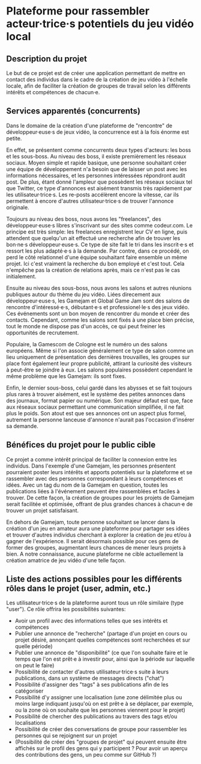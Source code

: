 # Plateforme pour rassembler acteur·trice·s potentiels du jeu vidéo local

## Description du projet

Le but de ce projet est de créer une application permettant de mettre en contact des individus dans le cadre de la création de jeu vidéo à l'échelle locale, afin de faciliter la création de groupes de travail selon les différents intérêts et compétences de chacun·e.

## Services apparentés (concurrents)

Dans le domaine de la création d'une plateforme de "rencontre" de développeur·euse·s de jeux vidéo, la concurrence est à la fois énorme est petite.

En effet, se présentent comme concurrents deux types d'acteurs: les boss et les sous-boss.
Au niveau des boss, il existe premièrement les réseaux sociaux. 
Moyen simple et rapide basique, une personne souhaitant créer une équipe de développement n'a besoin que de laisser un post avec les informations nécessaires, et les personnes intéressées répondront audit post. De plus, étant donné l'ampleur que possèdent les réseaux sociaux tel que Twitter, ce type d'annonces est aisément transmis très rapidement par les utilisateur·trice·s. Les re-posts accélèrent encore la vitesse, car ils permettent à encore d'autres utilisateur·trice·s de trouver l'annonce originale.

Toujours au niveau des boss, nous avons les "freelances", des développeur·euse·s libres s'inscrivant sur des sites comme codeur.com. Le principe est très simple: les freelances enregistrent leur CV en ligne, puis attendent que quelqu'un ait effectué une recherche afin de trouver les bon·ne·s développeur·euse·s. Ce type de site fait le tri dans les inscrit·e·s et ressort les plus adapté·e·s à la demande. Par contre, dans ce procédé, on perd le côté relationnel d'une équipe souhaitant faire ensemble un même projet. Ici c'est vraiment la recherche du bon employé et c'est tout. Cela n'empêche pas la création de relations après, mais ce n'est pas le cas initialement.

Ensuite au niveau des sous-boss, nous avons les salons et autres réunions publiques autour du thème du jeu vidéo.
Liées direcement aux développeur·euse·s, les Gamejam et Global Game Jam sont des salons de rencontre d'intéressé·e·s, débutant·e·s et professionel·le·s des jeux vidéo. Ces événements sont un bon moyen de rencontrer du monde et créer des contacts. Cependant, comme les salons sont fixés à une place bien précise, tout le monde ne dispose pas d'un accès, ce qui peut freiner les opportunités de recrutement.

Populaire, la Gamescom de Cologne est le numéro un des salons européens. Même si l'on associe généralement ce type de salon comme un lieu uniquement de présentation des dernières trouvailles, les groupes sur place font également leur propre publicité, attirant la curiosité des visiteurs à peut-être se joindre à eux. Les salons populaires possèdent cependant le même problème que les Gamejam: ils sont fixes.

Enfin, le dernier sous-boss, celui gardé dans les abysses et se fait toujours plus rares à trouver aisément, est le système des petites annonces dans des journaux, format papier ou numérique. Son majeur défaut est que, face aux réseaux sociaux permettant une communication simplifiée, il ne fait plus le poids. Son atout est que ses annonces ont un aspect plus formel, autrement la personne lanceuse d'annonce n'aurait pas l'occasion d'insérer sa demande.


## Bénéfices du projet pour le public cible

Ce projet a comme intérêt principal de faciliter la connexion entre les individus. Dans l'exemple d'une Gamejam, les personnes présentent pourraient poster leurs intérêts et apports potentiels sur la plateforme et se rassembler avec des personnes correspondant à leurs compétences et idées. Avec un tag du nom de la Gamejam en question, toutes les publications liées à l'événement peuvent être rassemblées et faciles à trouver.
De cette façon, la création de groupes pour les projets de Gamejam serait facilitée et optimisée, offrant de plus grandes chances à chacun·e de trouver un projet satisfaisant.

En dehors de Gamejam, toute personne souhaitant se lancer dans la création d'un jeu en amateur aura une plateforme pour partager ses idées et trouver d'autres individus cherchant à explorer la création de jeu et/ou à gagner de l'expérience. Il serait désormais possible pour ces gens de former des groupes, augmentant leurs chances de mener leurs projets à bien. A notre connaissance, aucune plateforme ne cible actuellement la création amatrice de jeu vidéo d'une telle façon.


## Liste des actions possibles pour les différents rôles dans le projet (user, admin, etc.)

Les utilisateur·trice·s de la plateforme auront tous un rôle similaire (type "user"). Ce rôle offrira les possibilités suivantes:

- Avoir un profil avec des informations telles que ses intérêts et compétences
- Publier une annonce de "recherche" (partage d'un projet en cours ou projet désiré, annonçant quelles compétences sont recherchées et sur quelle période)
- Publier une annonce de "disponibilité" (ce que l'on souhaite faire et le temps que l'on est prêt·e à investir pour, ainsi que la période sur laquelle on peut le faire)
- Possibilité de contacter d'autres utilisateur·trice·s suite à leurs publications, dans un système de messages directs ("chat")
- Possibilité d'assigner des "tags" à ses publications afin de les catégoriser
- Possibilité d'y assigner une localisation (une zone délimitée plus ou moins large indiquant jusqu'où on est prêt·e à se déplacer, par exemple, ou la zone où on souhaite que les personnes viennent pour le projet)
- Possibilité de chercher des publications au travers des tags et/ou localisations
- Possibilité de créer des conversations de groupe pour rassembler les personnes qui se rejoignent sur un projet
- (Possibilité de créer des "groupes de projet" qui peuvent ensuite être affichés sur le profil des gens qui y participent ? Pour avoir un aperçu des contributions des gens, un peu comme sur GitHub ?)

